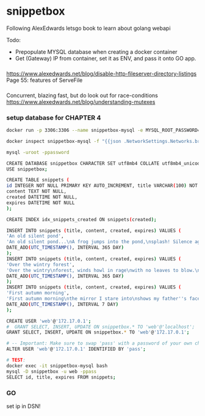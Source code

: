 # snippetbox
Following AlexEdwards letsgo book to learn about golang webapi

Todo: 
- Prepopulate MYSQL database when creating a docker container
- Get (Gateway) IP from container, set it as ENV, and pass it onto GO app. 

### 
https://www.alexedwards.net/blog/disable-http-fileserver-directory-listings
Page 55: 
features of ServeFile


###
Concurrent, blazing fast, but do look out for race-conditions
https://www.alexedwards.net/blog/understanding-mutexes




### setup database for CHAPTER 4
```bash
docker run -p 3306:3306 --name snippetbox-mysql -e MYSQL_ROOT_PASSWORD=password -d mysql

docker inspect snippetbox-mysql -f "{{json .NetworkSettings.Networks.bridge.Gateway }}"

mysql -uroot -ppassword

CREATE DATABASE snippetbox CHARACTER SET utf8mb4 COLLATE utf8mb4_unicode_ci;
USE snippetbox;

CREATE TABLE snippets (
id INTEGER NOT NULL PRIMARY KEY AUTO_INCREMENT, title VARCHAR(100) NOT NULL,
content TEXT NOT NULL,
created DATETIME NOT NULL,
expires DATETIME NOT NULL
);

CREATE INDEX idx_snippets_created ON snippets(created);

INSERT INTO snippets (title, content, created, expires) VALUES (
'An old silent pond',
'An old silent pond...\nA frog jumps into the pond,\nsplash! Silence again.\n\n– Matsuo Bashō', UTC_TIMESTAMP(),
DATE_ADD(UTC_TIMESTAMP(), INTERVAL 365 DAY)
);
INSERT INTO snippets (title, content, created, expires) VALUES (
'Over the wintry forest',
'Over the wintry\nforest, winds howl in rage\nwith no leaves to blow.\n\n– Natsume Soseki', UTC_TIMESTAMP(),
DATE_ADD(UTC_TIMESTAMP(), INTERVAL 365 DAY)
);
INSERT INTO snippets (title, content, created, expires) VALUES (
'First autumn morning',
'First autumn morning\nthe mirror I stare into\nshows my father''s face.\n\n– Murakami Kijo', UTC_TIMESTAMP(),
DATE_ADD(UTC_TIMESTAMP(), INTERVAL 7 DAY)
);

CREATE USER 'web'@'172.17.0.1';
#  GRANT SELECT, INSERT, UPDATE ON snippetbox.* TO 'web'@'localhost'; 
GRANT SELECT, INSERT, UPDATE ON snippetbox.* TO 'web'@'172.17.0.1';

# -- Important: Make sure to swap 'pass' with a password of your own choosing.
ALTER USER 'web'@'172.17.0.1' IDENTIFIED BY 'pass';

# TEST: 
docker exec -it snippetbox-mysql bash
mysql -D snippetbox -u web -ppass
SELECT id, title, expires FROM snippets;
```

### GO
set ip in DSN! 
